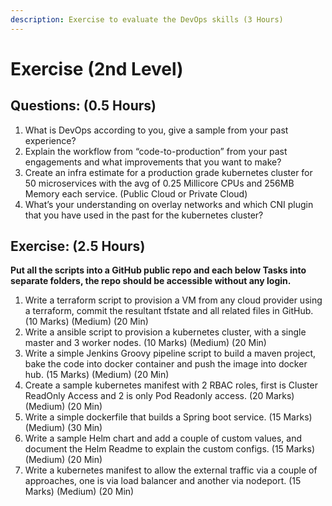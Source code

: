 ```yaml
---
description: Exercise to evaluate the DevOps skills (3 Hours)
---
```


# Exercise \(2nd Level\)

## **Questions: \(0.5 Hours\)**

1. What is DevOps according to you, give a sample from your past experience?
2. Explain the workflow from “code-to-production” from your past engagements and what improvements that you want to make?
3. Create an infra estimate for a production grade kubernetes cluster for 50 microservices with the avg of 0.25 Millicore CPUs and 256MB Memory each service. \(Public Cloud or Private Cloud\)
4. What’s your understanding on overlay networks and which CNI plugin that you have used in the past for the kubernetes cluster?  

## **Exercise: \(2.5 Hours\)**

**Put all the scripts into a GitHub public repo and each below Tasks into separate folders, the repo should be accessible without any login.** 

1. Write a terraform script to provision a VM from any cloud provider using a terraform, commit the resultant tfstate and all related files in GitHub. \(10 Marks\) \(Medium\) \(20 Min\)
2. Write a ansible script to provision a kubernetes cluster, with a single master and 3 worker nodes. \(10 Marks\) \(Medium\) \(20 Min\)
3. Write a simple Jenkins Groovy pipeline script to build a maven project, bake the code into docker container and push the image into docker hub. \(15 Marks\) \(Medium\) \(20 Min\)
4. Create a sample kubernetes manifest with 2 RBAC roles, first is Cluster ReadOnly Access and 2 is only Pod Readonly access. \(20 Marks\) \(Medium\) \(20 Min\)
5. Write a simple dockerfile that builds a Spring boot service. \(15 Marks\) \(Medium\) \(30 Min\)
6. Write a sample Helm chart and add a couple of custom values, and document the Helm Readme to explain the custom configs. \(15 Marks\) \(Medium\) \(20 Min\)
7. Write a kubernetes manifest to allow the external traffic via a couple of approaches, one is via load balancer and another via nodeport.  \(15 Marks\) \(Medium\) \(20 Min\)


